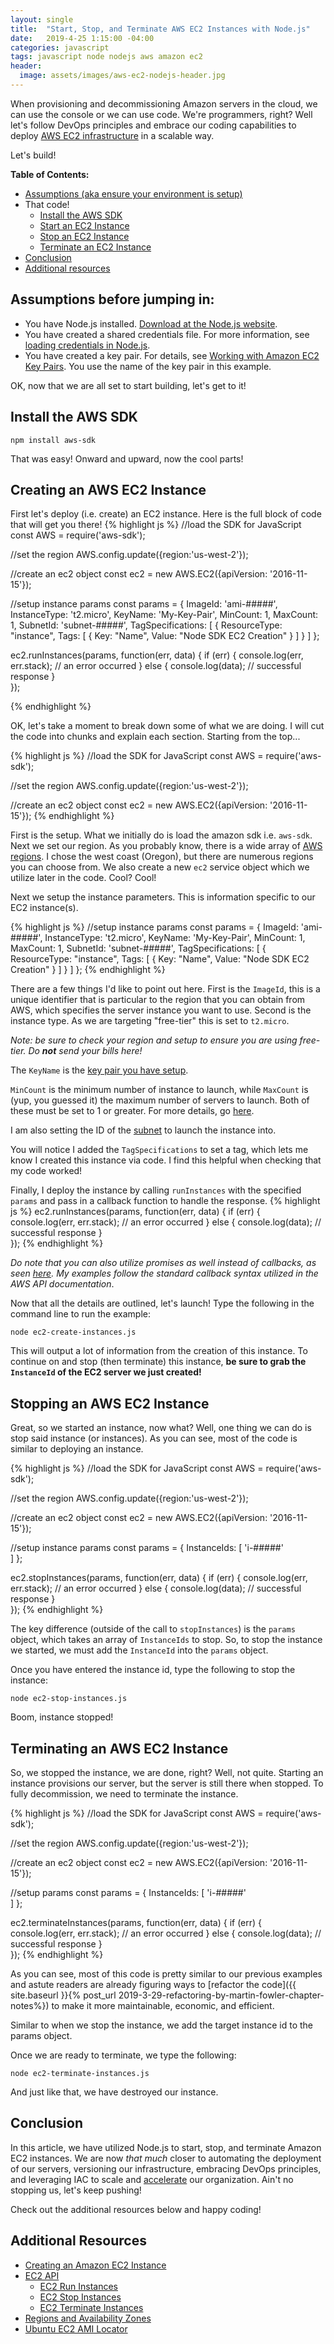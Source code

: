 ```yaml
---
layout: single
title:  "Start, Stop, and Terminate AWS EC2 Instances with Node.js"
date:   2019-4-25 1:15:00 -04:00
categories: javascript
tags: javascript node nodejs aws amazon ec2
header:
  image: assets/images/aws-ec2-nodejs-header.jpg
---
```

When provisioning and decommissioning Amazon servers in the cloud, we can use the console or we can use code. We're programmers, right? Well let's follow DevOps principles and embrace our coding capabilities to deploy [AWS EC2 infrastructure](https://aws.amazon.com/ec2/) in a scalable way.

Let's build!

**Table of Contents:**
- [Assumptions (aka ensure your environment is setup)](#assumptions-before-jumping-in)
- That code!
  - [Install the AWS SDK](#install-the-aws-sdk)
  - [Start an EC2 Instance](#creating-an-aws-ec2-instance)
  - [Stop an EC2 Instance](#stopping-an-aws-ec2-instance)
  - [Terminate an EC2 Instance](#terminating-an-aws-ec2-instance)
- [Conclusion](#conclusion)
- [Additional resources](#additional-resources)

## Assumptions before jumping in:
- You have Node.js installed. [Download at the Node.js website](https://nodejs.org/en/).
- You have created a shared credentials file. For more information, see [loading credentials in Node.js](https://docs.aws.amazon.com/sdk-for-javascript/v2/developer-guide/loading-node-credentials-shared.html).
- You have created a key pair.  For details, see [Working with Amazon EC2 Key Pairs](https://docs.aws.amazon.com/sdk-for-javascript/v2/developer-guide/ec2-example-key-pairs.html). You use the name of the key pair in this example.

OK, now that we are all set to start building, let's get to it!

## Install the AWS SDK
```
npm install aws-sdk
```

That was easy! Onward and upward, now the cool parts!

## Creating an AWS EC2 Instance
First let's  deploy (i.e. create) an EC2 instance.  Here is the full block of code that will get you there!
{% highlight js %}
//load the SDK for JavaScript
const AWS = require('aws-sdk');

//set the region
AWS.config.update({region:'us-west-2'});

//create an ec2 object
const ec2 = new AWS.EC2({apiVersion: '2016-11-15'});

//setup instance params
const params = {
  ImageId: 'ami-#####',
  InstanceType: 't2.micro',
  KeyName: 'My-Key-Pair',
  MinCount: 1,
  MaxCount: 1,
  SubnetId: 'subnet-#####',
  TagSpecifications: [
    {
      ResourceType: "instance",
      Tags: [
        {
          Key: "Name",
          Value: "Node SDK EC2 Creation"
        }
      ]
    }
  ]
};

ec2.runInstances(params, function(err, data) {
  if (err) {
    console.log(err, err.stack); // an error occurred
  } else {
    console.log(data);           // successful response
  }  
});

{% endhighlight %}

OK, let's take a moment to break down some of what we are doing.  I will cut the code into chunks and explain each section. Starting from the top...

{% highlight js %}
//load the SDK for JavaScript
const AWS = require('aws-sdk');

//set the region
AWS.config.update({region:'us-west-2'});

//create an ec2 object
const ec2 = new AWS.EC2({apiVersion: '2016-11-15'});
{% endhighlight %}

First is the setup. What we initially do is load the amazon sdk i.e. `aws-sdk`. Next we set our region. As you probably know, there is a wide array of [AWS regions](https://docs.aws.amazon.com/general/latest/gr/rande.html). I chose the west coast (Oregon), but there are numerous regions you can choose from.  We also create a new `ec2` service object which we utilize later in the code. Cool? Cool!

Next we setup the instance parameters. This is information specific to our EC2 instance(s).

{% highlight js %}
//setup instance params
const params = {
  ImageId: 'ami-#####',
  InstanceType: 't2.micro',
  KeyName: 'My-Key-Pair',
  MinCount: 1,
  MaxCount: 1,
  SubnetId: 'subnet-#####',
  TagSpecifications: [
    {
      ResourceType: "instance",
      Tags: [
        {
          Key: "Name",
          Value: "Node SDK EC2 Creation"
        }
      ]
    }
  ]
};
{% endhighlight %}

There are a few things I'd like to point out here. First is the `ImageId`, this is a unique identifier that is particular to the region that you can obtain from AWS, which specifies the server instance you want to use. Second is the instance type. As we are targeting "free-tier" this is set to `t2.micro`.

_Note: be sure to check your region and setup to ensure you are using free-tier. Do **not** send your bills here!_

The `KeyName` is the [key pair you have setup](https://docs.aws.amazon.com/sdk-for-javascript/v2/developer-guide/ec2-example-key-pairs.html).

`MinCount` is the minimum number of instance to launch, while `MaxCount` is (yup, you guessed it) the maximum number of servers to launch. Both of these must be set to 1 or greater. For more details, go [here](https://aws.amazon.com/ec2/faqs/#How_many_instances_can_I_run_in_Amazon_EC2).

I am also setting the ID of the [subnet](https://docs.aws.amazon.com/vpc/latest/userguide/VPC_Subnets.html) to launch the instance into.

You will notice I added the `TagSpecifications` to set a tag, which lets me know I created this instance via code. I find this helpful when checking that my code worked!  

Finally, I deploy the instance by calling `runInstances` with the specified `params` and pass in a callback function to handle the response.
{% highlight js %}
ec2.runInstances(params, function(err, data) {
  if (err) {
    console.log(err, err.stack); // an error occurred
  } else {
    console.log(data);           // successful response
  }  
});
{% endhighlight %}


_Do note that you can also utilize promises as well instead of callbacks, as seen [here](https://docs.aws.amazon.com/sdk-for-javascript/v2/developer-guide/ec2-example-creating-an-instance.html). My examples follow the standard callback syntax utilized in the AWS API documentation_. 

Now that all the details are outlined, let's launch! Type the following in the command line to run the example:
```
node ec2-create-instances.js
```

This will output a lot of information from the creation of this instance.  To continue on and stop (then terminate) this instance, **be sure to grab the `InstanceId` of the EC2 server we just created!**

## Stopping an AWS EC2 Instance
Great, so we started an instance, now what? Well, one thing we can do is stop said instance (or instances).  As you can see, most of the code is similar to deploying an instance.

{% highlight js %}
//load the SDK for JavaScript
const AWS = require('aws-sdk');

//set the region
AWS.config.update({region:'us-west-2'});

//create an ec2 object
const ec2 = new AWS.EC2({apiVersion: '2016-11-15'});

//setup instance params
const params = {
  InstanceIds: [
    'i-#####'    
  ]
};

ec2.stopInstances(params, function(err, data) {
  if (err) {
    console.log(err, err.stack); // an error occurred
  } else {
    console.log(data);           // successful response
  }  
});
{% endhighlight %}

The key difference (outside of the call to `stopInstances`) is the `params` object, which takes an array of `InstanceIds` to stop.  So, to stop the instance we started, we must add the `InstanceId` into the `params` object.

Once you have entered the instance id, type the following to stop the instance:
```
node ec2-stop-instances.js
```

Boom, instance stopped!

## Terminating an AWS EC2 Instance
So, we stopped the instance, we are done, right? Well, not quite.  Starting an instance provisions our server, but the server is still there when stopped. To fully decommission, we need to terminate the instance.

{% highlight js %}
//load the SDK for JavaScript
const AWS = require('aws-sdk');

//set the region
AWS.config.update({region:'us-west-2'});

//create an ec2 object
const ec2 = new AWS.EC2({apiVersion: '2016-11-15'});

//setup params
const params = {
  InstanceIds: [
    'i-#####'    
  ]
};

ec2.terminateInstances(params, function(err, data) {
  if (err) {
    console.log(err, err.stack); // an error occurred
  } else {
    console.log(data);           // successful response
  }  
});
{% endhighlight %}

As you can see, most of this code is pretty similar to our previous examples and astute readers are already figuring ways to [refactor the code]({{ site.baseurl }}{% post_url 2019-3-29-refactoring-by-martin-fowler-chapter-notes%}) to make it more maintainable, economic, and efficient.

Similar to when we stop the instance, we add the target instance id to the params object.

Once we are ready to terminate, we type the following:
```
node ec2-terminate-instances.js
```

And just like that, we have destroyed our instance.

## Conclusion
In this article, we have utilized Node.js to start, stop, and terminate Amazon EC2 instances. We are now _that much_ closer to automating the deployment of our servers, versioning our infrastructure, embracing DevOps principles, and leveraging IAC to scale and  [accelerate](https://www.amazon.com/Accelerate-Software-Performing-Technology-Organizations/dp/1942788339) our organization. Ain't no stopping us, let's keep pushing!

Check out the additional resources below and happy coding!

## Additional Resources
- [Creating an Amazon EC2 Instance](https://docs.aws.amazon.com/sdk-for-javascript/v2/developer-guide/ec2-example-creating-an-instance.html)
- [EC2 API](https://docs.aws.amazon.com/AWSJavaScriptSDK/latest/AWS/EC2.html)
  - [EC2 Run Instances](https://docs.aws.amazon.com/AWSJavaScriptSDK/latest/AWS/EC2.html#runInstances-property)
  - [EC2 Stop Instances](https://docs.aws.amazon.com/AWSJavaScriptSDK/latest/AWS/EC2.html#stopInstances-property)
  - [EC2 Terminate Instances](https://docs.aws.amazon.com/AWSJavaScriptSDK/latest/AWS/EC2.html#terminateInstances-property)
- [Regions and Availability Zones](https://docs.aws.amazon.com/AmazonRDS/latest/UserGuide/Concepts.RegionsAndAvailabilityZones.html)
- [Ubuntu EC2 AMI Locator](https://cloud-images.ubuntu.com/locator/ec2/)
